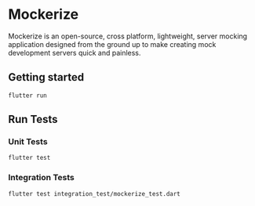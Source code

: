 # Mockerize
Mockerize is an open-source, cross platform, lightweight, server mocking application designed from the ground up to make creating mock development servers quick and painless.

## Getting started
```
flutter run
```

## Run Tests
### Unit Tests
```
flutter test
```
### Integration Tests
```
flutter test integration_test/mockerize_test.dart
```